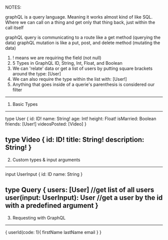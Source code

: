 NOTES:

graphQL is a query language. Meaning it works almost kind of like SQL. Where we can call on a thing and get only that thing back, just within the call itself


graphQL query is communicating to a route like a get method (querying the data) 
graphQL mutation is like a put, post, and delete method (mutating the data)

1. ! means we are requiring the field (not null)
2. 5 Types in GraphQL ID, String, Int, Float, and Boolean
3. We can 'relate' data or get a list of users by putting square brackets around the type: [User]
4. We can also require the type within the list with: [User!]
5. Anything that goes inside of a querie's parenthesis is considered our filter
---

1. Basic Types
---
type User {
    id: ID!
    name: String!
    age: Int!
    height: Float!
    isMarried: Boolean
    friends: [User!]
    videosPosted: [Video]
}

type Video {
    id: ID!
    title: String!
    description: String!
}
---

2. Custom types & input arguments
---
input UserInput {
    id: ID
    name: String
}

type Query {
    users: [User] //get list of all users
    user(input: UserInput): User //get a user by the id with a predefined argument
}
---

3. Requesting with GraphQL
---
{
    userId(code: 1){
        firstName
        lastName
        email
    }
}

